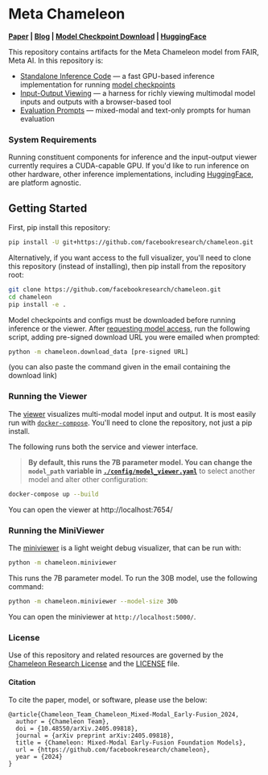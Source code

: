 # Meta Chameleon

**[Paper](//arxiv.org/abs/2405.09818) | [Blog](//ai.meta.com/blog/meta-fair-research-new-releases/) | [Model Checkpoint Download](//ai.meta.com/resources/models-and-libraries/chameleon-downloads) | [HuggingFace](//huggingface.co/collections/facebook/chameleon-668da9663f80d483b4c61f58)**

This repository contains artifacts for the Meta Chameleon model from FAIR, Meta AI. In this repository is:
- [Standalone Inference Code](./chameleon/inference) — a fast GPU-based inference implementation for running [model checkpoints](//ai.meta.com/resources/models-and-libraries/chameleon-downloads)
- [Input-Output Viewing](./chameleon/viewer) — a harness for richly viewing multimodal model inputs and outputs with a browser-based tool
- [Evaluation Prompts](./data) — mixed-modal and text-only prompts for human evaluation

### System Requirements

Running constituent components for inference and the input-output viewer currently requires a CUDA-capable GPU. If you'd like to run inference on other hardware, other inference implementations, including [HuggingFace](//huggingface.co/facebook/chameleon), are platform agnostic.

## Getting Started

First, pip install this repository:
```sh
pip install -U git+https://github.com/facebookresearch/chameleon.git
```

Alternatively, if you want access to the full visualizer, you'll need to clone this repository (instead of installing), then pip install from the repository root:
```sh
git clone https://github.com/facebookresearch/chameleon.git
cd chameleon
pip install -e .
```

Model checkpoints and configs must be downloaded before running inference or the viewer. After [requesting model access](//ai.meta.com/resources/models-and-libraries/chameleon-downloads/), run the following script, adding pre-signed download URL you were emailed when prompted:
```sh
python -m chameleon.download_data [pre-signed URL]
```
(you can also paste the command given in the email containing the download link)

### Running the Viewer

The [viewer](./chameleon/viewer) visualizes multi-modal model input and output. It is most easily run with [`docker-compose`](//docs.docker.com/compose/install/). You'll need to clone the repository, not just a pip install.

The following runs both the service and viewer interface. 
> **By default, this runs the 7B parameter model. You can change the `model_path` variable in [`./config/model_viewer.yaml`](./config/model_viewer.yaml)** to select another model and alter other configuration:
```sh
docker-compose up --build
```

You can open the viewer at http://localhost:7654/

### Running the MiniViewer

The [miniviewer](./chameleon/miniviewer) is a light weight debug visualizer, that can be run with:
```sh
python -m chameleon.miniviewer
```
This runs the 7B parameter model. To run the 30B model, use the following command:
```sh
python -m chameleon.miniviewer --model-size 30b
```

You can open the miniviewer at `http://localhost:5000/`.

### License

Use of this repository and related resources are governed by the [Chameleon Research License](//ai.meta.com/resources/models-and-libraries/chameleon-license) and the [LICENSE](./LICENSE) file.

#### Citation

To cite the paper, model, or software, please use the below:
```
@article{Chameleon_Team_Chameleon_Mixed-Modal_Early-Fusion_2024,
  author = {Chameleon Team},
  doi = {10.48550/arXiv.2405.09818},
  journal = {arXiv preprint arXiv:2405.09818},
  title = {Chameleon: Mixed-Modal Early-Fusion Foundation Models},
  url = {https://github.com/facebookresearch/chameleon},
  year = {2024}
}
```
